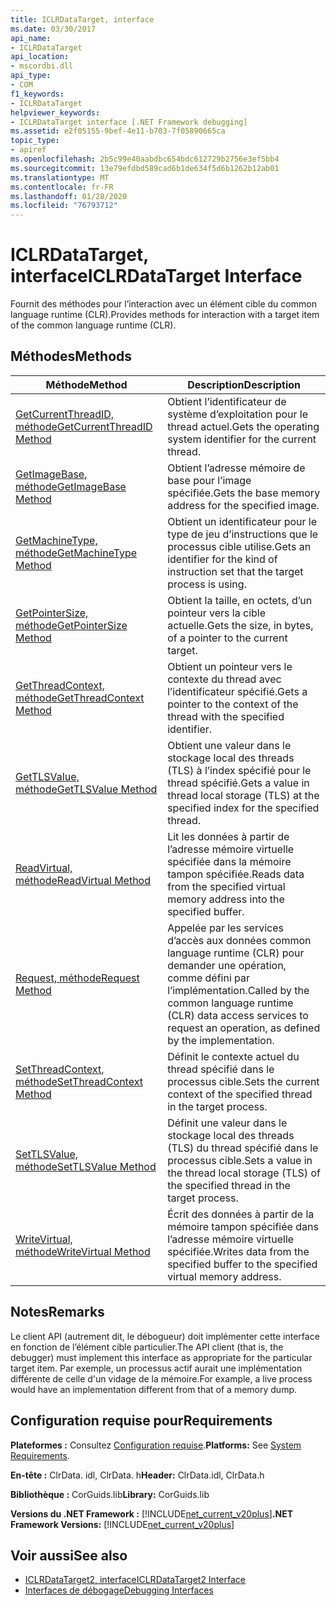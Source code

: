 ```yaml
---
title: ICLRDataTarget, interface
ms.date: 03/30/2017
api_name:
- ICLRDataTarget
api_location:
- mscordbi.dll
api_type:
- COM
f1_keywords:
- ICLRDataTarget
helpviewer_keywords:
- ICLRDataTarget interface [.NET Framework debugging]
ms.assetid: e2f05155-9bef-4e11-b703-7f05890665ca
topic_type:
- apiref
ms.openlocfilehash: 2b5c99e40aabdbc654bdc612729b2756e3ef5bb4
ms.sourcegitcommit: 13e79efdbd589cad6b1de634f5d6b1262b12ab01
ms.translationtype: MT
ms.contentlocale: fr-FR
ms.lasthandoff: 01/28/2020
ms.locfileid: "76793712"
---
```

# <a name="iclrdatatarget-interface"></a><span data-ttu-id="84721-102">ICLRDataTarget, interface</span><span class="sxs-lookup"><span data-stu-id="84721-102">ICLRDataTarget Interface</span></span>
<span data-ttu-id="84721-103">Fournit des méthodes pour l’interaction avec un élément cible du common language runtime (CLR).</span><span class="sxs-lookup"><span data-stu-id="84721-103">Provides methods for interaction with a target item of the common language runtime (CLR).</span></span>  
  
## <a name="methods"></a><span data-ttu-id="84721-104">Méthodes</span><span class="sxs-lookup"><span data-stu-id="84721-104">Methods</span></span>  
  
|<span data-ttu-id="84721-105">Méthode</span><span class="sxs-lookup"><span data-stu-id="84721-105">Method</span></span>|<span data-ttu-id="84721-106">Description</span><span class="sxs-lookup"><span data-stu-id="84721-106">Description</span></span>|  
|------------|-----------------|  
|[<span data-ttu-id="84721-107">GetCurrentThreadID, méthode</span><span class="sxs-lookup"><span data-stu-id="84721-107">GetCurrentThreadID Method</span></span>](iclrdatatarget-getcurrentthreadid-method.md)|<span data-ttu-id="84721-108">Obtient l’identificateur de système d’exploitation pour le thread actuel.</span><span class="sxs-lookup"><span data-stu-id="84721-108">Gets the operating system identifier for the current thread.</span></span>|  
|[<span data-ttu-id="84721-109">GetImageBase, méthode</span><span class="sxs-lookup"><span data-stu-id="84721-109">GetImageBase Method</span></span>](iclrdatatarget-getimagebase-method.md)|<span data-ttu-id="84721-110">Obtient l’adresse mémoire de base pour l’image spécifiée.</span><span class="sxs-lookup"><span data-stu-id="84721-110">Gets the base memory address for the specified image.</span></span>|  
|[<span data-ttu-id="84721-111">GetMachineType, méthode</span><span class="sxs-lookup"><span data-stu-id="84721-111">GetMachineType Method</span></span>](iclrdatatarget-getmachinetype-method.md)|<span data-ttu-id="84721-112">Obtient un identificateur pour le type de jeu d’instructions que le processus cible utilise.</span><span class="sxs-lookup"><span data-stu-id="84721-112">Gets an identifier for the kind of instruction set that the target process is using.</span></span>|  
|[<span data-ttu-id="84721-113">GetPointerSize, méthode</span><span class="sxs-lookup"><span data-stu-id="84721-113">GetPointerSize Method</span></span>](iclrdatatarget-getpointersize-method.md)|<span data-ttu-id="84721-114">Obtient la taille, en octets, d’un pointeur vers la cible actuelle.</span><span class="sxs-lookup"><span data-stu-id="84721-114">Gets the size, in bytes, of a pointer to the current target.</span></span>|  
|[<span data-ttu-id="84721-115">GetThreadContext, méthode</span><span class="sxs-lookup"><span data-stu-id="84721-115">GetThreadContext Method</span></span>](iclrdatatarget-getthreadcontext-method.md)|<span data-ttu-id="84721-116">Obtient un pointeur vers le contexte du thread avec l’identificateur spécifié.</span><span class="sxs-lookup"><span data-stu-id="84721-116">Gets a pointer to the context of the thread with the specified identifier.</span></span>|  
|[<span data-ttu-id="84721-117">GetTLSValue, méthode</span><span class="sxs-lookup"><span data-stu-id="84721-117">GetTLSValue Method</span></span>](iclrdatatarget-gettlsvalue-method.md)|<span data-ttu-id="84721-118">Obtient une valeur dans le stockage local des threads (TLS) à l’index spécifié pour le thread spécifié.</span><span class="sxs-lookup"><span data-stu-id="84721-118">Gets a value in thread local storage (TLS) at the specified index for the specified thread.</span></span>|  
|[<span data-ttu-id="84721-119">ReadVirtual, méthode</span><span class="sxs-lookup"><span data-stu-id="84721-119">ReadVirtual Method</span></span>](iclrdatatarget-readvirtual-method.md)|<span data-ttu-id="84721-120">Lit les données à partir de l’adresse mémoire virtuelle spécifiée dans la mémoire tampon spécifiée.</span><span class="sxs-lookup"><span data-stu-id="84721-120">Reads data from the specified virtual memory address into the specified buffer.</span></span>|  
|[<span data-ttu-id="84721-121">Request, méthode</span><span class="sxs-lookup"><span data-stu-id="84721-121">Request Method</span></span>](iclrdatatarget-request-method.md)|<span data-ttu-id="84721-122">Appelée par les services d’accès aux données common language runtime (CLR) pour demander une opération, comme défini par l’implémentation.</span><span class="sxs-lookup"><span data-stu-id="84721-122">Called by the common language runtime (CLR) data access services to request an operation, as defined by the implementation.</span></span>|  
|[<span data-ttu-id="84721-123">SetThreadContext, méthode</span><span class="sxs-lookup"><span data-stu-id="84721-123">SetThreadContext Method</span></span>](iclrdatatarget-setthreadcontext-method.md)|<span data-ttu-id="84721-124">Définit le contexte actuel du thread spécifié dans le processus cible.</span><span class="sxs-lookup"><span data-stu-id="84721-124">Sets the current context of the specified thread in the target process.</span></span>|  
|[<span data-ttu-id="84721-125">SetTLSValue, méthode</span><span class="sxs-lookup"><span data-stu-id="84721-125">SetTLSValue Method</span></span>](iclrdatatarget-settlsvalue-method.md)|<span data-ttu-id="84721-126">Définit une valeur dans le stockage local des threads (TLS) du thread spécifié dans le processus cible.</span><span class="sxs-lookup"><span data-stu-id="84721-126">Sets a value in the thread local storage (TLS) of the specified thread in the target process.</span></span>|  
|[<span data-ttu-id="84721-127">WriteVirtual, méthode</span><span class="sxs-lookup"><span data-stu-id="84721-127">WriteVirtual Method</span></span>](iclrdatatarget-writevirtual-method.md)|<span data-ttu-id="84721-128">Écrit des données à partir de la mémoire tampon spécifiée dans l’adresse mémoire virtuelle spécifiée.</span><span class="sxs-lookup"><span data-stu-id="84721-128">Writes data from the specified buffer to the specified virtual memory address.</span></span>|  
  
## <a name="remarks"></a><span data-ttu-id="84721-129">Notes</span><span class="sxs-lookup"><span data-stu-id="84721-129">Remarks</span></span>  
 <span data-ttu-id="84721-130">Le client API (autrement dit, le débogueur) doit implémenter cette interface en fonction de l’élément cible particulier.</span><span class="sxs-lookup"><span data-stu-id="84721-130">The API client (that is, the debugger) must implement this interface as appropriate for the particular target item.</span></span> <span data-ttu-id="84721-131">Par exemple, un processus actif aurait une implémentation différente de celle d'un vidage de la mémoire.</span><span class="sxs-lookup"><span data-stu-id="84721-131">For example, a live process would have an implementation different from that of a memory dump.</span></span>  
  
## <a name="requirements"></a><span data-ttu-id="84721-132">Configuration requise pour</span><span class="sxs-lookup"><span data-stu-id="84721-132">Requirements</span></span>  
 <span data-ttu-id="84721-133">**Plateformes :** Consultez [Configuration requise](../../../../docs/framework/get-started/system-requirements.md).</span><span class="sxs-lookup"><span data-stu-id="84721-133">**Platforms:** See [System Requirements](../../../../docs/framework/get-started/system-requirements.md).</span></span>  
  
 <span data-ttu-id="84721-134">**En-tête :** ClrData. idl, ClrData. h</span><span class="sxs-lookup"><span data-stu-id="84721-134">**Header:** ClrData.idl, ClrData.h</span></span>  
  
 <span data-ttu-id="84721-135">**Bibliothèque :** CorGuids.lib</span><span class="sxs-lookup"><span data-stu-id="84721-135">**Library:** CorGuids.lib</span></span>  
  
 <span data-ttu-id="84721-136">**Versions du .NET Framework :** [!INCLUDE[net_current_v20plus](../../../../includes/net-current-v20plus-md.md)]</span><span class="sxs-lookup"><span data-stu-id="84721-136">**.NET Framework Versions:** [!INCLUDE[net_current_v20plus](../../../../includes/net-current-v20plus-md.md)]</span></span>  
  
## <a name="see-also"></a><span data-ttu-id="84721-137">Voir aussi</span><span class="sxs-lookup"><span data-stu-id="84721-137">See also</span></span>

- [<span data-ttu-id="84721-138">ICLRDataTarget2, interface</span><span class="sxs-lookup"><span data-stu-id="84721-138">ICLRDataTarget2 Interface</span></span>](iclrdatatarget2-interface.md)
- [<span data-ttu-id="84721-139">Interfaces de débogage</span><span class="sxs-lookup"><span data-stu-id="84721-139">Debugging Interfaces</span></span>](debugging-interfaces.md)
